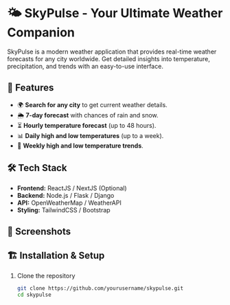 # 🌤️ SkyPulse - Your Ultimate Weather Companion  

SkyPulse is a modern weather application that provides real-time weather forecasts for any city worldwide. Get detailed insights into temperature, precipitation, and trends with an easy-to-use interface.  

## 🚀 Features  

- 🌍 **Search for any city** to get current weather details.  
- 🌦️ **7-day forecast** with chances of rain and snow.  
- ⏳ **Hourly temperature forecast** (up to 48 hours).  
- 📊 **Daily high and low temperatures** (up to a week).  
- 📆 **Weekly high and low temperature trends**.  

## 🛠️ Tech Stack  

- **Frontend:** ReactJS / NextJS (Optional)  
- **Backend:** Node.js / Flask / Django  
- **API:** OpenWeatherMap / WeatherAPI  
- **Styling:** TailwindCSS / Bootstrap  

## 📸 Screenshots  


## 🏗️ Installation & Setup  

1. Clone the repository  
   ```sh
   git clone https://github.com/yourusername/skypulse.git
   cd skypulse
